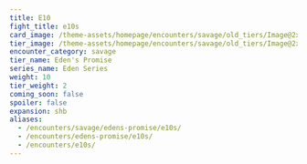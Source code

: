```yaml
---
title: E10
fight_title: e10s
card_image: /theme-assets/homepage/encounters/savage/old_tiers/Image@2x.png
tier_image: /theme-assets/homepage/encounters/savage/old_tiers/Image@2x.png
encounter_category: savage
tier_name: Eden's Promise
series_name: Eden Series
weight: 10
tier_weight: 2
coming_soon: false
spoiler: false
expansion: shb
aliases:
  - /encounters/savage/edens-promise/e10s/
  - /encounters/edens-promise/e10s/
  - /encounters/e10s/
---
```

